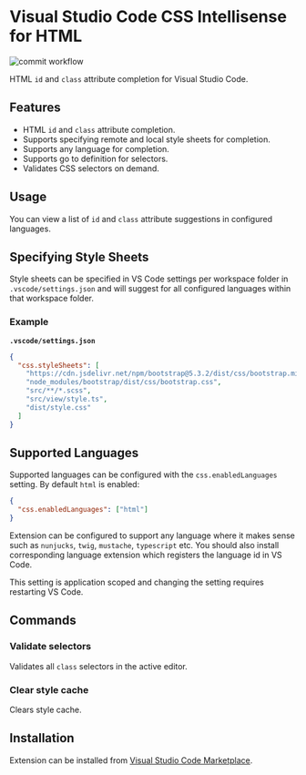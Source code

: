 # Visual Studio Code CSS Intellisense for HTML

![commit workflow](https://github.com/ecmel/vscode-html-css/actions/workflows/commit.yml/badge.svg)

HTML `id` and `class` attribute completion for Visual Studio Code.

## Features

- HTML `id` and `class` attribute completion.
- Supports specifying remote and local style sheets for completion.
- Supports any language for completion.
- Supports go to definition for selectors.
- Validates CSS selectors on demand.

## Usage

You can view a list of `id` and `class` attribute suggestions in configured languages.

## Specifying Style Sheets

Style sheets can be specified in VS Code settings per workspace folder in `.vscode/settings.json` and will suggest for all configured languages within that workspace folder.

### Example

**`.vscode/settings.json`**

```json
{
  "css.styleSheets": [
    "https://cdn.jsdelivr.net/npm/bootstrap@5.3.2/dist/css/bootstrap.min.css",
    "node_modules/bootstrap/dist/css/bootstrap.css",
    "src/**/*.scss",
    "src/view/style.ts",
    "dist/style.css"
  ]
}
```

## Supported Languages

Supported languages can be configured with the `css.enabledLanguages` setting. By default `html` is enabled:

```json
{
  "css.enabledLanguages": ["html"]
}
```

Extension can be configured to support any language where it makes sense such as `nunjucks`, `twig`, `mustache`, `typescript` etc. You should also install corresponding language extension which registers the language id in VS Code.

This setting is application scoped and changing the setting requires restarting VS Code.

## Commands

### Validate selectors

Validates all `class` selectors in the active editor.

### Clear style cache

Clears style cache.

## Installation

Extension can be installed from [Visual Studio Code Marketplace](https://marketplace.visualstudio.com/items?itemName=ecmel.vscode-html-css).
